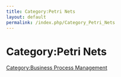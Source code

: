 ```yaml
---
title: Category:Petri Nets
layout: default
permalink: /index.php/Category_Petri_Nets
---
```


# Category:Petri Nets

[Category:Business Process Management](Category_Business_Process_Management)